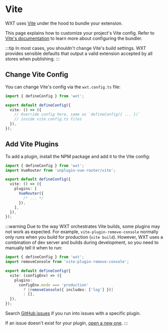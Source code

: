 # Vite

WXT uses [Vite](https://vitejs.dev/) under the hood to bundle your extension.

This page explains how to customize your project's Vite config. Refer to [Vite's documentation](https://vite.dev/config/) to learn more about configuring the bundler.

:::tip
In most cases, you shouldn't change Vite's build settings. WXT provides sensible defaults that output a valid extension accepted by all stores when publishing.
:::

## Change Vite Config

You can change Vite's config via the `wxt.config.ts` file:

```ts [wxt.config.ts]
import { defineConfig } from 'wxt';

export default defineConfig({
  vite: () => ({
    // Override config here, same as `defineConfig({ ... })`
    // inside vite.config.ts files
  }),
});
```

## Add Vite Plugins

To add a plugin, install the NPM package and add it to the Vite config:

```ts [wxt.config.ts]
import { defineConfig } from 'wxt';
import VueRouter from 'unplugin-vue-router/vite';

export default defineConfig({
  vite: () => ({
    plugins: [
      VueRouter({
        /* ... */
      }),
    ],
  }),
});
```

:::warning
Due to the way WXT orchestrates Vite builds, some plugins may not work as expected. For example, `vite-plugin-remove-console` normally only runs when you build for production (`vite build`). However, WXT uses a combination of dev server and builds during development, so you need to manually tell it when to run:

```ts [wxt.config.ts]
import { defineConfig } from 'wxt';
import removeConsole from 'vite-plugin-remove-console';

export default defineConfig({
  vite: (configEnv) => ({
    plugins:
      configEnv.mode === 'production'
        ? [removeConsole({ includes: ['log'] })]
        : [],
  }),
});
```

Search [GitHub issues](https://github.com/wxt-dev/wxt/issues?q=is%3Aissue+label%3A%22vite+plugin%22) if you run into issues with a specific plugin.

If an issue doesn't exist for your plugin, [open a new one](https://github.com/wxt-dev/wxt/issues/new/choose).
:::
